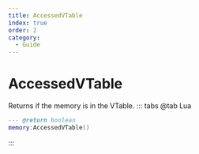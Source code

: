 ```yaml
---
title: AccessedVTable
index: true
order: 2
category:
  - Guide
---
```


# AccessedVTable
Returns if the memory is in the VTable.
::: tabs
@tab Lua
```lua
--- @return boolean
memory:AccessedVTable()
```

:::